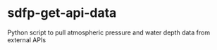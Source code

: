# sdfp-get-api-data
Python script to pull atmospheric pressure and water depth data from external APIs
